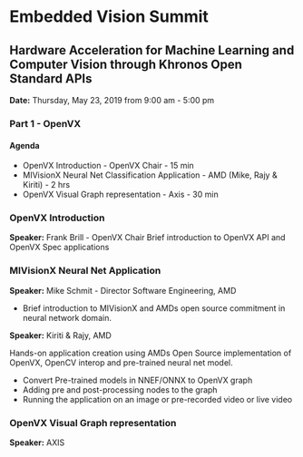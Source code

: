 # Embedded Vision Summit

## Hardware Acceleration for Machine Learning and Computer Vision through Khronos Open Standard APIs

**Date:** Thursday, May 23, 2019 from 9:00 am - 5:00 pm

### Part 1 - OpenVX

#### Agenda

* OpenVX Introduction - OpenVX Chair - 15 min
* MIVisionX Neural Net Classification Application - AMD (Mike, Rajy & Kiriti) - 2 hrs
* OpenVX Visual Graph representation - Axis - 30 min

### OpenVX Introduction
**Speaker:** Frank Brill - OpenVX Chair
Brief introduction to OpenVX API and OpenVX Spec applications

### MIVisionX Neural Net Application

**Speaker:** Mike Schmit - Director Software Engineering, AMD
* Brief introduction to MIVisionX and AMDs open source commitment in neural network domain.

**Speaker:** Kiriti & Rajy, AMD

Hands-on application creation using AMDs Open Source implementation of OpenVX, OpenCV interop and pre-trained neural net model.

* Convert Pre-trained models in NNEF/ONNX to OpenVX graph
* Adding pre and post-processing nodes to the graph
* Running the application on an image or pre-recorded video or live video 

### OpenVX Visual Graph representation
**Speaker:** AXIS
